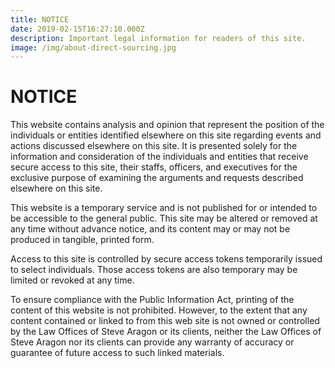 ```yaml
---
title: NOTICE
date: 2019-02-15T16:27:10.000Z
description: Important legal information for readers of this site.
image: /img/about-direct-sourcing.jpg
---
```


# NOTICE
This website contains analysis and opinion that represent the position of the individuals or entities identified elsewhere on this site regarding events and actions discussed elsewhere on this site. It is presented solely for the information and consideration of the individuals and entities that receive secure access to this site, their staffs, officers, and executives for the exclusive purpose of examining the arguments and requests described elsewhere on this site.  

This website is a temporary service and is not published for or intended to be accessible to the general public. This site may be altered or removed at any time without advance notice, and its content may or may not be produced in tangible, printed form. 

Access to this site is controlled by secure access tokens temporarily issued  to select individuals. Those access tokens are also temporary may be limited or revoked at any time.

To ensure compliance with the Public Information Act, printing of the content of this website is not prohibited. However, to the extent that any content contained or linked to from this web site is not owned or controlled by the Law Offices of Steve Aragon or its clients, neither the Law Offices of Steve Aragon nor its clients can provide any warranty of accuracy or guarantee of future access to such linked materials.
